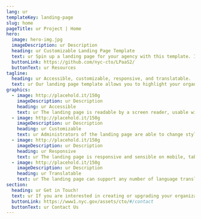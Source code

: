 ```yaml
---
lang: ur
templateKey: landing-page
slug: home
pageTitle: ur Project | Home
hero:
  image: hero-img.jpg
  imageDescription: ur Description
  heading: ur Customizable Landing Page Template 
  text: ur Spin up a landing page for your agency with this template. It includes all of the resources that you need to have a secure, appealing, and sustainable landing page.
  buttonLink: https://github.com/nyc-cto/LPaaS2/
  buttonText: ur Resources
tagline:
  heading: ur Accessible, customizable, responsive, and translatable.
  text: ur Our landing page template allows you to highlight your organization or agency by making it convenient to spin up a landing page of your own. Agencies can edit the template to include useful content and customize it to highlight your work. The landing page template has key accessibility features, including readability by a screen reader, and the content can be translated into different languages. The page is also responsive on mobile, tablet, and desktop platforms.
graphics:
  - image: http://placehold.it/150g
    imageDescription: ur Description
    heading: ur Accessible
    text: ur The landing page is readable by a screen reader, usable with a keyboard, and has been tested for several additional accessibility features.
  - image: http://placehold.it/150g
    imageDescription: ur Description
    heading: ur Customizable
    text: ur Administrators of the landing page are able to change styling and theming features on the page, as well as edit any necessary content. 
  - image: http://placehold.it/150g
    imageDescription: ur Description
    heading: ur Responsive
    text: ur The landing page is responsive and sensible on mobile, tablet, and desktop platforms. 
  - image: http://placehold.it/150g
    imageDescription: ur Description
    heading: ur Translatable
    text: ur The landing page can support any number of language translations, including right-to-left languages. 
section:
  heading: ur Get in Touch!
  text: ur If you are interested in creating or upgrading your organization’s landing page, this landing page template is a great start. For information on how to get started, feel free to contact us.
  buttonLink: https://www1.nyc.gov/assets/cto/#/contact
  buttonText: ur Contact Us
---
```

